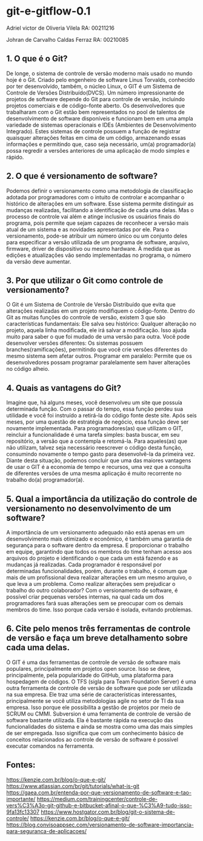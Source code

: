 # git-e-gitflow-0.1

Adriel victor de Oliveria Vilela    RA: 00211216

Johran de Carvalho Caldas Ferraz   RA: 00210085

## 1. O que é o Git?
De longe, o sistema de controle de versão moderno mais usado no mundo hoje é o Git. Criado pelo engenheiro de software Linus Torvalds, conhecido por ter desenvolvido, também, o núcleo Linux, o GIT é um Sistema de Controle de Versões Distribuído(DVCS). Um número impressionante de projetos de software depende do Git para controle de versão, incluindo projetos comerciais e de código-fonte aberto. Os desenvolvedores que trabalharam com o Git estão bem representados no pool de talentos de desenvolvimento de software disponíveis e funcionam bem em uma ampla variedade de sistemas operacionais e IDEs (Ambientes de Desenvolvimento Integrado). Estes sistemas de controle possuem a função de registrar quaisquer alterações feitas em cima de um código, armazenando essas informações e permitindo que, caso seja necessário, um(a) programador(a) possa regredir a versões anteriores de uma aplicação de modo simples e rápido.

## 2. O que é versionamento de software?
Podemos definir o versionamento como uma metodologia de classificação adotada por programadores com o intuito de controlar e acompanhar o histórico de alterações em um software. Esse sistema permite distinguir as mudanças realizadas, facilitando a identificação de cada uma delas. Mas o processo de controle vai além e atinge inclusive os usuários finais do programa, pois permite que sejam capazes de reconhecer a versão mais atual de um sistema e as novidades apresentadas por ele. Para o versionamento, pode-se atribuir um número único ou um conjunto deles para especificar a versão utilizada de um programa de software, arquivo, firmware, driver de dispositivo ou mesmo hardware. À medida que as edições e atualizações vão sendo implementadas no programa, o número da versão deve aumentar.

## 3. Por que utilizar o Git como controle de versionamento?
O Git é um Sistema de Controle de Versão Distribuído que evita que alterações realizadas em um projeto modifiquem o código-fonte. Dentro do Git as muitas funções do controle de versão, existem 3 que são características fundamentais:
Ele salva seu histórico: Qualquer alteração no projeto, aquela linha modificada, ele irá salvar a modificação. Isso ajuda muito para saber o que foi mudado de uma versão para outra.
Você pode desenvolver versões diferentes: Os sistemas possuem branches(ramificações), permitindo que você crie versões diferentes do mesmo sistema sem afetar outros.
Programar em paralelo: Permite que os desenvolvedores possam programar paralelamente sem haver alterações no código alheio.

## 4. Quais as vantagens do Git? 
Imagine que, há alguns meses, você desenvolveu um site que possuía determinada função. Com o passar do tempo, essa função perdeu sua utilidade e você foi instruído a retirá-la do código fonte deste site. Após seis meses, por uma questão de estratégia de negócio, essa função deve ser novamente implementada. Para programadores(as) que utilizam o GIT, reincluir a funcionalidade é uma tarefa simples: basta buscar, em seu repositório, a versão que a contempla e retomá-la. Para aqueles(as) que não utilizam, talvez seja necessário reescrever o código desta função, consumindo novamente o tempo gasto para desenvolvê-la da primeira vez. Diante desta situação, podemos concluir que uma das maiores vantagens de usar o GIT é a economia de tempo e recursos, uma vez que a consulta de diferentes versões de uma mesma aplicação é muito recorrente no trabalho do(a) programador(a).

## 5. Qual a importância da utilização do controle de versionamento no desenvolvimento de um software?
A importância de um versionamento adequado não está apenas em um desenvolvimento mais otimizado e econômico, é também uma garantia de segurança para o software dentro da empresa. E proporcionar o trabalho em equipe, garantindo que todos os membros do time tenham acesso aos arquivos do projeto e identificando o que cada um está fazendo e as mudanças já realizadas. Cada programador é responsável por determinadas funcionalidades, porém, durante o trabalho, é comum que mais de um profissional deva realizar alterações em um mesmo arquivo, o que leva a um problema. Como realizar alterações sem prejudicar o trabalho do outro colaborador?
Com o versionamento de software, é possível criar pequenas versões internas, na qual cada um dos programadores fará suas alterações sem se preocupar com os demais membros do time. Isso porque cada versão é isolada, evitando problemas.

## 6. Cite pelo menos três ferramentas de controle de versão e faça um breve detalhamento sobre cada uma delas.
O GIT é uma das ferramentas de controle de versão de software mais populares, principalmente em projetos open source. Isso se deve, principalmente, pela popularidade do GitHub, uma plataforma para hospedagem de códigos.
O TFS (sigla para Team Foundation Server) é uma outra ferramenta de controle de versão de software que pode ser utilizada na sua empresa. Ele traz uma série de características interessantes, principalmente se você utiliza metodologias agile no setor de TI da sua empresa. Isso porque ele possibilita a gestão de projetos por meio de SCRUM ou CMMI.
Subversion é uma ferramenta de controle de versão de software bastante utilizada. Ela é bastante rápida na execução das funcionalidades do sistema e ainda se mostra como uma das mais simples de ser empregada. Isso significa que com um conhecimento básico de conceitos relacionados ao controle de versão de software é possível executar comandos na ferramenta.


## Fontes:
https://kenzie.com.br/blog/o-que-e-git/
https://www.atlassian.com/br/git/tutorials/what-is-git
https://gaea.com.br/entenda-por-que-versionamento-de-software-e-tao-importante/
https://medium.com/trainingcenter/controle-de-vers%C3%A3o-git-github-e-bitbucket-afinal-o-que-%C3%A9-tudo-isso-9fa13fc13307
https://www.hostgator.com.br/blog/git-o-sistema-de-controle/
https://kenzie.com.br/blog/o-que-e-git/
https://blog.convisoappsec.com/versionamento-de-software-importancia-para-seguranca-de-aplicacoes/
